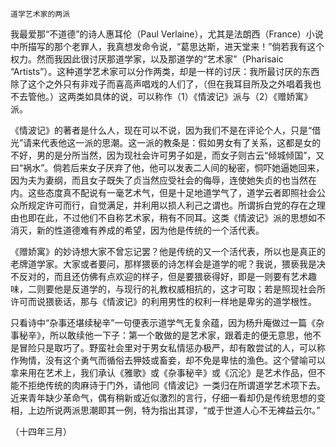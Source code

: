     道学艺术家的两派 

   我最爱那“不道德”的诗人惠耳伦（Paul Verlaine），尤其是法朗西（France）小说中所描写的那个老罪人，我真想发命令说，“葛思达斯，进天堂来！”倘若我有这个权力。然而我因此很讨厌那道学家，以及那道学的“艺术家”（Pharisaic “Artists”）。这种道学艺术家可以分作两类，却是一样的讨厌：我所最讨厌的东西除了这个之外只有非戏子而喜高声唱戏的人们了，（但在我耳目所及之外唱着我也不去管他。）这两类如具体的说，可以称作（1）《情波记》派与（2）《赠娇寓》派。

   《情波记》的著者是什么人，现在可以不说，因为我们不是在评论个人，只是“借光”请来代表他这一派的思潮。这一派的教条是：假如男女有了关系，这都是女的不好，男的是分所当然，因为现社会许可男子如是，而女子则古云“倾城倾国”，又曰“祸水”。倘若后来女子厌弃了他，他可以发表二人间的秘密，恫吓她逼她回来，因为夫为妻纲，而且女子既失了贞当然应受社会的侮辱，连使她失贞的也当然在内。这些态度真不配说有一毫艺术气，但是十足地道学气了，道学云者即照社会公众所规定许可而行，自觉满足，并利用以损人利己之谓也。所谓拆白党的存在之理由也即在此，不过他们不自称艺术家，稍有不同耳。这类《情波记》派的思想如不消灭，新的性道德难有养成的希望，因为他是传统的一个活代表。

   《赠娇寓》的妙诗想大家不曾忘记罢？他是传统的又一个活代表，所以也是真正的老牌道学家。大家或者要问，那样猥亵的诗怎样会是道学的呢？我说，猥亵我是决不反对的，而且还仿佛有点欢迎的样子，但是要猥亵得好，即是一则要有艺术趣味，二则要他是反道学的，与现行的礼教权威相抗的，这才可取；若是照现社会所许可而说猥亵话，那与《情波记》的利用男性的权利一样地是卑劣的道学根性。

   只看诗中“杂事还堪续秘辛”一句便表示道学气无复余蕴，因为杨升庵做过一篇《杂事秘辛》，所以敢续他一下子：第一个敢做的是艺术家，跟着走的便无意思，他不是冒险只是取巧了。野蛮社会里对于男女私情惩办极严，却有敢尝试的人，可以称作殉情，没有这个勇气而循俗去狎妓或畜妾，却不免是卑怯的渔色。这个譬喻可以拿来用在艺术上，我们承认《雅歌》或《杂事秘辛》或《沉沦》是艺术作品，但不能不拒绝传统的肉麻诗于门外，请他同《情波记》一类归在所谓道学艺术项下去。近来青年缺少革命气，偶有稍新或近似激烈的言行，仔细一看却仍是传统思想的变相，上边所说两派思潮即其一例，特为指出其谬，“或于世道人心不无裨益云尔。”

   （十四年三月）

